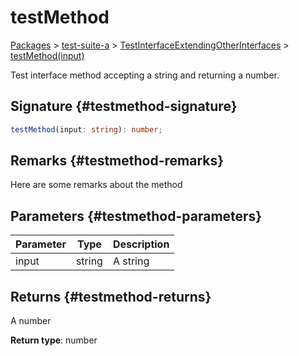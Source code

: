 # testMethod

[Packages](/) &gt; [test-suite-a](/test-suite-a/) &gt; [TestInterfaceExtendingOtherInterfaces](/test-suite-a/testinterfaceextendingotherinterfaces-interface/) &gt; [testMethod(input)](/test-suite-a/testinterfaceextendingotherinterfaces-interface/testmethod-methodsignature)

Test interface method accepting a string and returning a number.

## Signature {#testmethod-signature}

```typescript
testMethod(input: string): number;
```

## Remarks {#testmethod-remarks}

Here are some remarks about the method

## Parameters {#testmethod-parameters}

| Parameter | Type | Description |
| --- | --- | --- |
| input | string | A string |

## Returns {#testmethod-returns}

A number

**Return type**: number
